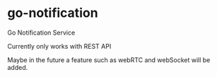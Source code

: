 # go-notification
Go Notification Service

Currently only works with REST API

Maybe in the future a feature such as webRTC and webSocket will be added.
